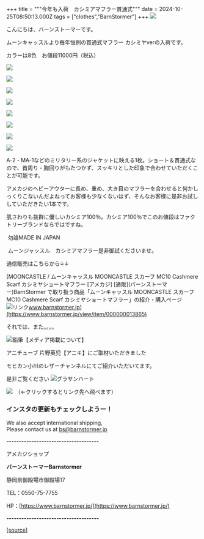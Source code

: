+++
title = """今年も入荷　カシミアマフラー貫通式"""
date = 2024-10-25T08:50:13.000Z
tags = ["clothes","BarnStormer"]
+++
[![](https://stat.ameba.jp/user_images/20231023/16/barnstormer-go/b2/03/p/o0420015015354743273.png)](https://ameblo.jp/barnstormer-go/entry-12825670498.html)

こんにちは、バーンストーマーです。

ムーンキャッスルより毎年恒例の貫通式マフラー カシミヤverの入荷です。

カラーは8色　お値段11000円（税込）

[![](https://stat.ameba.jp/user_images/20241025/16/barnstormer-go/f4/05/j/o0467070115502056225.jpg)](https://stat.ameba.jp/user_images/20241025/16/barnstormer-go/f4/05/j/o0467070115502056225.jpg)

[![](https://stat.ameba.jp/user_images/20241025/16/barnstormer-go/fb/42/j/o0467070115502056228.jpg)](https://stat.ameba.jp/user_images/20241025/16/barnstormer-go/fb/42/j/o0467070115502056228.jpg)

[![](https://stat.ameba.jp/user_images/20241025/16/barnstormer-go/06/dd/j/o0467070115502056231.jpg)](https://stat.ameba.jp/user_images/20241025/16/barnstormer-go/06/dd/j/o0467070115502056231.jpg)

[![](https://stat.ameba.jp/user_images/20241025/16/barnstormer-go/1e/39/j/o0467070115502056233.jpg)](https://stat.ameba.jp/user_images/20241025/16/barnstormer-go/1e/39/j/o0467070115502056233.jpg)

[![](https://stat.ameba.jp/user_images/20241025/16/barnstormer-go/a2/80/j/o0467070115502056237.jpg)](https://stat.ameba.jp/user_images/20241025/16/barnstormer-go/a2/80/j/o0467070115502056237.jpg)

[![](https://stat.ameba.jp/user_images/20241025/16/barnstormer-go/83/61/j/o0467070115502056240.jpg)](https://stat.ameba.jp/user_images/20241025/16/barnstormer-go/83/61/j/o0467070115502056240.jpg)

[![](https://stat.ameba.jp/user_images/20241025/16/barnstormer-go/56/9f/j/o0467070115502056242.jpg)](https://stat.ameba.jp/user_images/20241025/16/barnstormer-go/56/9f/j/o0467070115502056242.jpg)

[![](https://stat.ameba.jp/user_images/20241025/16/barnstormer-go/83/ea/j/o0467070115502056244.jpg)](https://stat.ameba.jp/user_images/20241025/16/barnstormer-go/83/ea/j/o0467070115502056244.jpg)

A-2・MA-1などのミリタリー系のジャケットに映える1枚。ショート＆貫通式なので、首周り・胸回りがもたつかず、スッキリとした印象で合わせていただくことが可能です。   
  
アメカジのヘビーアウターに長め、重め、大き目のマフラーを合わせると何かしっくりこないんだよねってお客様も少なくないはず、そんなお客様に是非お試ししていただきたい1本です。

  
肌さわりも抜群に優しいカシミア100％。カシミア100％でこのお値段はファクトリーブランドならではですね。  
  
 勿論MADE IN JAPAN  
  
 ムーンジャッスル　カシミアマフラー是非御試くださいませ。

通信販売はこちらから↓↓

[MOONCASTLE / ムーンキャッスル MOONCASTLE スカーフ MC10 Cashmere Scarf カシミヤショートマフラー \[アメカジ\] \[通販\](バーンストーマー)BarnStormer で取り扱う商品「ムーンキャッスル MOONCASTLE スカーフ MC10 Cashmere Scarf カシミヤショートマフラー」の紹介・購入ページ![リンク](https://c.stat100.ameba.jp/ameblo/symbols/v3.20.0/svg/gray/editor_link.svg)www.barnstormer.jp](https://www.barnstormer.jp/view/item/000000013865)

それでは、また。。。。

![鉛筆](https://stat100.ameba.jp/blog/ucs/img/char/char3/519.png)【メディア掲載について】

アニチューブ 片野英児【アニキ】にご取材いただきました

モヒカン小川のレザーチャンネルにてご紹介いただいてます。

是非ご覧ください ![グラサンハート](https://stat100.ameba.jp/blog/ucs/img/char/char3/148.png)

[![](https://stat.ameba.jp/user_images/20230412/16/barnstormer-go/6a/23/p/o0108010815269242493.png)](https://www.instagram.com/barnstormer_daily/)　（←クリックするとリンク先へ飛べます）

### インスタの更新もチェックしようー！

We also accept international shipping,  
Please contact us at bs@barnstormer.jp

**\-------------------------------------**

アメカジショップ

**バーンストーマーBarnstormer**

静岡県御殿場市御殿場17

TEL：0550-75-7755

HP：[https://www.barnstormer.jp/](https://www.barnstormer.jp/)

**\-------------------------------------**

[[source]](https://ameblo.jp/barnstormer-go/entry-12872578714.html)
